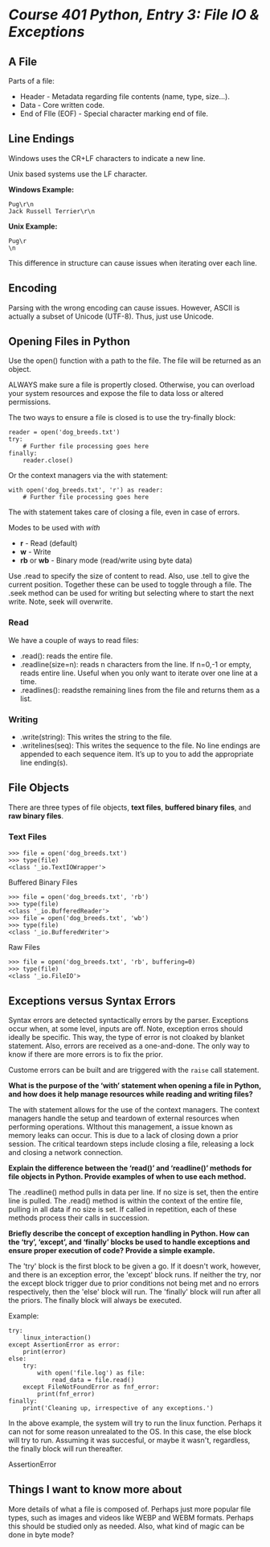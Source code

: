 # *Course 401 Python, Entry 3: File IO & Exceptions*

## A File

Parts of a file:

+ Header - Metadata regarding file contents (name, type, size...).
+ Data - Core written code.
+ End of FIle (EOF) - Special character marking end of file.

## Line Endings

Windows uses the CR+LF characters to indicate a new line.

Unix based systems use the LF character.

**Windows Example:**

```
Pug\r\n
Jack Russell Terrier\r\n
```

**Unix Example:**

```
Pug\r
\n
```

This difference in structure can cause issues when iterating over each line.

## Encoding

Parsing with the wrong encoding can cause issues. However, ASCII is actually a subset of Unicode (UTF-8). Thus, just use Unicode.

## Opening Files in Python

Use the open() function with a path to the file. The file will be returned as an object.

ALWAYS make sure a file is propertly closed. Otherwise, you can overload your system resources and expose the file to data loss or altered permissions.

The two ways to ensure a file is closed is to use the try-finally block:

```
reader = open('dog_breeds.txt')
try:
    # Further file processing goes here
finally:
    reader.close()
```

Or the context managers via the with statement:

```
with open('dog_breeds.txt', 'r') as reader:
    # Further file processing goes here
```

The with statement takes care of closing a file, even in case of errors.

Modes to be used with *with*

+ **r**	- Read (default)
+ **w**	- Write
+ **rb** or **wb** - Binary mode (read/write using byte data)

Use .read to specify the size of content to read. Also, use .tell to give the current position. Together these can be used to toggle through a file. The .seek method can be used for writing but selecting where to start the next write. Note, seek will overwrite.

### Read

We have a couple of ways to read files:

+ .read(): reads the entire file.
+ .readline(size=n): reads n characters from the line. If n=0,-1 or empty, reads entire line. Useful when you only want to iterate over one line at a time.
+ .readlines(): readsthe remaining lines from the file and returns them as a list.

### Writing

+ .write(string): This writes the string to the file.
+ .writelines(seq): This writes the sequence to the file. No line endings are appended to each sequence item. It’s up to you to add the appropriate line ending(s).

## File Objects

There are three types of file objects, **text files**, **buffered binary files**, and **raw binary files**.

### Text Files

```
>>> file = open('dog_breeds.txt')
>>> type(file)
<class '_io.TextIOWrapper'>
```

Buffered Binary Files

```
>>> file = open('dog_breeds.txt', 'rb')
>>> type(file)
<class '_io.BufferedReader'>
>>> file = open('dog_breeds.txt', 'wb')
>>> type(file)
<class '_io.BufferedWriter'>
```

Raw Files

```
>>> file = open('dog_breeds.txt', 'rb', buffering=0)
>>> type(file)
<class '_io.FileIO'>

```

## Exceptions versus Syntax Errors

Syntax errors are detected syntactically errors by the parser. Exceptions occur when, at some level, inputs are off. Note, exception erros should ideally be specific. This way, the type of error is not cloaked by blanket statement. Also, errors are received as a one-and-done. The only way to know if there are more errors is to fix the prior.

Custome errors can be built and are triggered with the `raise` call statement.

**What is the purpose of the ‘with’ statement when opening a file in Python, and how does it help manage resources while reading and writing files?**

The with statement allows for the use of the context managers. The context managers handle the setup and teardown of external resources when performing operations. WIthout this management, a issue known as memory leaks can occur. This is due to a lack of closing down a prior session. The critical teardown steps include closing a file, releasing a lock and closing a network connection.

**Explain the difference between the ‘read()’ and ‘readline()’ methods for file objects in Python. Provide examples of when to use each method.**

The .readline() method pulls in data per line. If no size is set, then the entire line is pulled. The .read() method is within the context of the entire file, pulling in all data if no size is set. If called in repetition, each of these methods process their calls in succession.

**Briefly describe the concept of exception handling in Python. How can the ‘try’, ‘except’, and ‘finally’ blocks be used to handle exceptions and ensure proper execution of code? Provide a simple example.**

The 'try' block is the first block to be given a go. If it doesn't work, however, and there is an exception error, the 'except' block runs. If neither the try, nor the except block trigger due to prior conditions not being met and no errors respectively, then the 'else' block will run. The 'finally' block will run after all the priors. The finally block will always be executed.

Example:

```
try:
    linux_interaction()
except AssertionError as error:
    print(error)
else:
    try:
        with open('file.log') as file:
            read_data = file.read()
    except FileNotFoundError as fnf_error:
        print(fnf_error)
finally:
    print('Cleaning up, irrespective of any exceptions.')
```

In the above example, the system will try to run the linux function. Perhaps it can not for some reason unrealated to the OS. In this case, the else block will try to run. Assuming it was succesful, or maybe it wasn't, regardless, the finally block will run thereafter.

AssertionError

## Things I want to know more about

More details of what a file is composed of. Perhaps just more popular file types, such as images and videos like WEBP and WEBM formats. Perhaps this should be studied only as needed. Also, what kind of magic can be done in byte mode?
